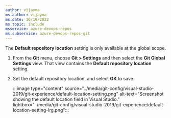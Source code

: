 ```yaml
---
author: vijayma
ms.author: vijayma
ms.date: 10/19/2022
ms.topic: include
msservice: azure-devops-repos
ms.subservice: azure-devops-repos-git
---
```


The **Default repository location** setting is only available at the global scope.

1. From the **Git** menu, choose **Git > Settings** and then select the **Git Global Settings** view. That view contains the **Default repository location** setting.

1. Set the default repository location, and select **OK** to save.

   :::image type="content" source="../media/git-config/visual-studio-2019/git-experience/default-location-setting.png" alt-text="Screenshot showing the default location field in Visual Studio." lightbox="../media/git-config/visual-studio-2019/git-experience/default-location-setting-lrg.png":::
